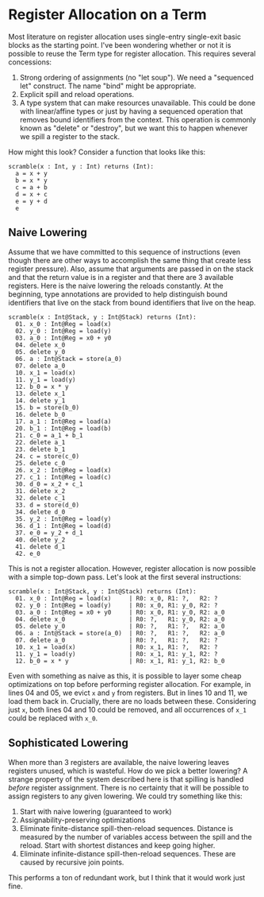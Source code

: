 # Register Allocation on a Term

Most literature on register allocation uses single-entry single-exit basic
blocks as the starting point. I've been wondering whether or not it is
possible to reuse the Term type for register allocation. This requires
several concessions:

1. Strong ordering of assignments (no "let soup"). We need a "sequenced let"
   construct. The name "bind" might be appropriate.
2. Explicit spill and reload operations. 
3. A type system that can make resources unavailable. This could be done
   with linear/affine types or just by having a sequenced operation that
   removes bound identifiers from the context. 
   This operation is commonly known as "delete" or "destroy", but we want
   this to happen whenever we spill a register to the stack.

How might this look? Consider a function that looks like this:

    scramble(x : Int, y : Int) returns (Int):
      a = x + y
      b = x * y
      c = a + b
      d = x + c
      e = y + d
      e

## Naive Lowering

Assume that we have committed to this sequence of instructions (even though
there are other ways to accomplish the same thing that create less register
pressure). Also, assume that arguments are passed in on the stack and that
the return value is in a register and that there are 3 available registers.
Here is the naive lowering the reloads constantly. At the beginning, type
annotations are provided to help distinguish bound identifiers that live
on the stack from bound identifiers that live on the heap. 

    scramble(x : Int@Stack, y : Int@Stack) returns (Int):
      01. x_0 : Int@Reg = load(x)
      02. y_0 : Int@Reg = load(y)
      03. a_0 : Int@Reg = x0 + y0
      04. delete x_0
      05. delete y_0
      06. a : Int@Stack = store(a_0)
      07. delete a_0
      10. x_1 = load(x)
      11. y_1 = load(y)
      12. b_0 = x * y
      13. delete x_1
      14. delete y_1
      15. b = store(b_0)
      16. delete b_0
      17. a_1 : Int@Reg = load(a)
      20. b_1 : Int@Reg = load(b)
      21. c_0 = a_1 + b_1
      22. delete a_1
      23. delete b_1
      24. c = store(c_0)
      25. delete c_0
      26. x_2 : Int@Reg = load(x)
      27. c_1 : Int@Reg = load(c)
      30. d_0 = x_2 + c_1
      31. delete x_2
      32. delete c_1
      33. d = store(d_0)
      34. delete d_0
      35. y_2 : Int@Reg = load(y)
      36. d_1 : Int@Reg = load(d)
      37. e_0 = y_2 + d_1
      40. delete y_2
      41. delete d_1
      42. e_0

This is not a register allocation. However, register allocation is now possible
with a simple top-down pass. Let's look at the first several instructions:

    scramble(x : Int@Stack, y : Int@Stack) returns (Int):
      01. x_0 : Int@Reg = load(x)     | R0: x_0, R1: ?,   R2: ?
      02. y_0 : Int@Reg = load(y)     | R0: x_0, R1: y_0, R2: ?
      03. a_0 : Int@Reg = x0 + y0     | R0: x_0, R1: y_0, R2: a_0
      04. delete x_0                  | R0: ?,   R1: y_0, R2: a_0
      05. delete y_0                  | R0: ?,   R1: ?,   R2: a_0
      06. a : Int@Stack = store(a_0)  | R0: ?,   R1: ?,   R2: a_0
      07. delete a_0                  | R0: ?,   R1: ?,   R2: ?
      10. x_1 = load(x)               | R0: x_1, R1: ?,   R2: ?
      11. y_1 = load(y)               | R0: x_1, R1: y_1, R2: ?
      12. b_0 = x * y                 | R0: x_1, R1: y_1, R2: b_0

Even with something as naive as this, it is possible to layer some
cheap optimizations on top before performing register allocation. For example,
in lines 04 and 05, we evict `x` and `y` from registers. But in lines
10 and 11, we load them back in. Crucially, there are no loads between these.
Considering just `x`, both lines 04 and 10 could be removed, and all occurrences
of `x_1` could be replaced with `x_0`.

## Sophisticated Lowering

When more than 3 registers are available, the naive lowering leaves registers
unused, which is wasteful. How do we pick a better lowering? A strange
property of the system described here is that spilling is handled *before*
register assignment. There is no certainty that it will be possible to
assign registers to any given lowering. We could try something like this:

1. Start with naive lowering (guaranteed to work)
2. Assignability-preserving optimizations
3. Eliminate finite-distance spill-then-reload sequences. Distance is
   measured by the number of variables access between the spill and
   the reload. Start with shortest distances and keep going higher.
4. Eliminate infinite-distance spill-then-reload sequences. These
   are caused by recursive join points.

This performs a ton of redundant work, but I think that it would work
just fine.
